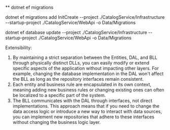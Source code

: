 

** dotnet ef migrations

dotnet ef migrations add InitCreate --project ./CatalogService/Infrastructure --startup-project ./CatalogService/WebApi -o Data/Migrations

dotnet ef database update --project ./CatalogService/Infrastructure --startup-project ./CatalogService/WebApi -o Data/Migrations

Extensibility:
1. By maintaining a strict separation between the Entities, DAL, and BLL through physically distinct DLLs, you can easily modify or extend specific aspects of the application without impacting other layers. For example, changing the database implementation in the DAL won't affect the BLL as long as the repository interfaces remain consistent.
2. Each entity and business rule are encapsulated in its own context, meaning adding new business rules or changing existing ones can often be localized to a specific part of the system.
3. The BLL communicates with the DAL through interfaces, not direct implementations. This approach means that if you need to change the data access logic or introduce a new way to interact with data sources, you can implement new repositories that adhere to these interfaces without changing the business logic layer.
